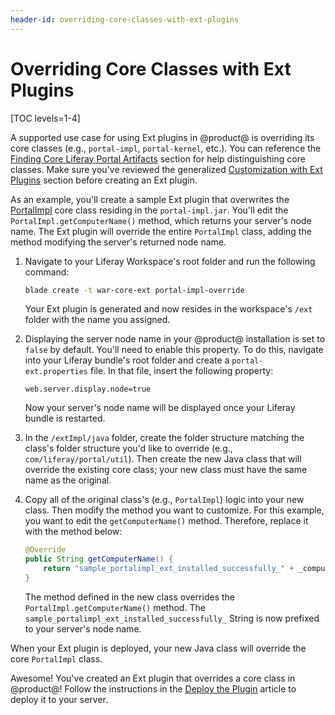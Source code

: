 ```yaml
---
header-id: overriding-core-classes-with-ext-plugins
---
```


# Overriding Core Classes with Ext Plugins

[TOC levels=1-4]

A supported use case for using Ext plugins in @product@ is overriding its core
classes (e.g., `portal-impl`, `portal-kernel`, etc.). You can reference the
[Finding Core Liferay Portal Artifacts](/docs/7-2/customization/-/knowledge_base/c/configuring-dependencies#finding-core-liferay-portal-artifacts)
section for help distinguishing core classes. Make sure you've reviewed the
generalized
[Customization with Ext Plugins](/docs/7-2/reference/-/knowledge_base/r/customizing-core-functionality-with-ext)
section before creating an Ext plugin.

As an example, you'll create a sample Ext plugin that overwrites the
[PortalImpl](https://docs.liferay.com/ce/portal/7.2-latest/javadocs/portal-impl/com/liferay/portal/util/PortalImpl.html)
core class residing in the `portal-impl.jar`. You'll edit the
`PortalImpl.getComputerName()` method, which returns your server's node name.
The Ext plugin will override the entire `PortalImpl` class, adding the method
modifying the server's returned node name.

1.  Navigate to your Liferay Workspace's root folder and run the following
    command:

    ```bash
    blade create -t war-core-ext portal-impl-override
    ```

    Your Ext plugin is generated and now resides in the workspace's `/ext`
    folder with the name you assigned.

2.  Displaying the server node name in your @product@ installation is set to
    `false` by default. You'll need to enable this property. To do this,
    navigate into your Liferay bundle's root folder and create a
    `portal-ext.properties` file. In that file, insert the following property:

    ```properties
    web.server.display.node=true
    ```

    Now your server's node name will be displayed once your Liferay bundle is
    restarted.

3.  In the `/extImpl/java` folder, create the folder structure matching the
    class's folder structure you'd like to override (e.g.,
    `com/liferay/portal/util`). Then create the new Java class that will
    override the existing core class; your new class must have the same name as
    the original.

4.  Copy all of the original class's (e.g., `PortalImpl`) logic into your new
    class. Then modify the method you want to customize. For this example, you
    want to edit the `getComputerName()` method. Therefore, replace it with the
    method below:

    ```java
    @Override
    public String getComputerName() {
        return "sample_portalimpl_ext_installed_successfully_" + _computerName;
    }
    ```

    The method defined in the new class overrides the
    `PortalImpl.getComputerName()` method. The
    `sample_portalimpl_ext_installed_successfully_` String is now prefixed to
    your server's node name.

When your Ext plugin is deployed, your new Java class will override the core
`PortalImpl` class.

Awesome! You've created an Ext plugin that overrides a core class in @product@!
Follow the instructions in the
[Deploy the Plugin](/docs/7-2/reference/-/knowledge_base/r/deploying-an-ext-plugin)
article to deploy it to your server.
